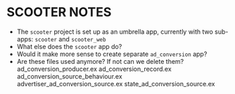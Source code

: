 # SCOOTER NOTES

- The `scooter` project is set up as an umbrella app, currently with two
sub-apps: `scooter` and `scooter_web`
- What else does the `scooter` app do?
- Would it make more sense to create separate `ad_conversion` app?
- Are these files used anymore? If not can we delete them?
    ad_conversion_producer.ex
    ad_conversion_record.ex
    ad_conversion_source_behaviour.ex
    advertiser_ad_conversion_source.ex
    state_ad_conversion_source.ex
